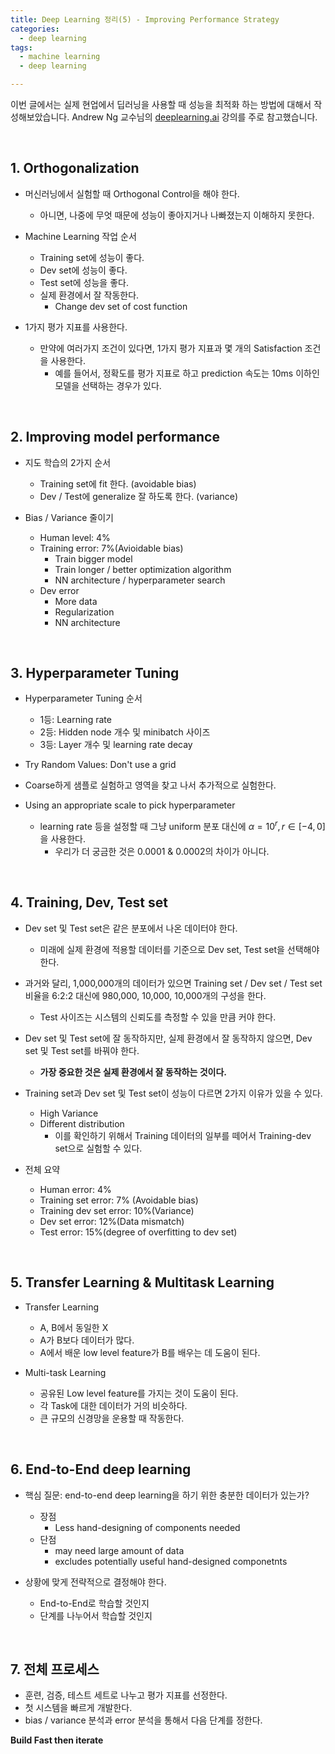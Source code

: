 ```yaml
---
title: Deep Learning 정리(5) - Improving Performance Strategy
categories:
  - deep learning
tags:
  - machine learning
  - deep learning

---
```


이번 글에서는 실제 현업에서 딥러닝을 사용할 때 성능을 최적화 하는 방법에 대해서 작성해보았습니다. Andrew Ng 교수님의 [deeplearning.ai](https://www.coursera.org/courses?query=deeplearning.ai) 강의를 주로 참고했습니다. 

<br/>

## 1. Orthogonalization

- 머신러닝에서 실험할 때 Orthogonal Control을 해야 한다. 
  - 아니면, 나중에 무엇 때문에 성능이 좋아지거나 나빠졌는지 이해하지 못한다.



- Machine Learning 작업 순서
  - Training set에 성능이 좋다.
  - Dev set에 성능이 좋다.
  - Test set에 성능을 좋다.
  - 실제 환경에서 잘 작동한다.
    - Change dev set of cost function



- 1가지 평가 지표를 사용한다.
  - 만약에 여러가지 조건이 있다면, 1가지 평가 지표과 몇 개의 Satisfaction 조건을 사용한다.
    - 예를 들어서, 정확도를 평가 지표로 하고 prediction 속도는 10ms 이하인 모델을 선택하는 경우가 있다.

<br/>

## 2. Improving model performance

- 지도 학습의 2가지 순서
  - Training set에 fit 한다. (avoidable bias)
  - Dev / Test에 generalize 잘 하도록 한다. (variance)



- Bias / Variance 줄이기
  - Human level: 4%
  - Training error: 7%(Avioidable bias)
    - Train bigger model
    - Train longer / better optimization algorithm
    - NN architecture / hyperparameter search
  - Dev error
    - More data
    - Regularization
    - NN architecture 

<br/>

## 3. Hyperparameter Tuning

- Hyperparameter Tuning 순서

  - 1등: Learning rate
  - 2등: Hidden node 개수 및 minibatch 사이즈
  - 3등: Layer 개수 및 learning rate decay

  

-  Try Random Values: Don't use a grid
  - Coarse하게 샘플로 실험하고 영역을 찾고 나서 추가적으로 실험한다.



- Using an appropriate scale to pick hyperparameter
  - learning rate 등을 설정할 때 그냥 uniform 분포 대신에 $\alpha = 10^{r}, r \in [-4, 0]$을 사용한다.
    - 우리가 더 궁금한 것은 0.0001 & 0.0002의 차이가 아니다.

<br/>

## 4. Training, Dev, Test set

- Dev set 및 Test set은 같은 분포에서 나온 데이터야 한다.
  - 미래에 실제 환경에 적용할 데이터를 기준으로 Dev set, Test set을 선택해야 한다.



- 과거와 달리, 1,000,000개의 데이터가 있으면 Training set / Dev set / Test set 비율을 6:2:2 대신에 980,000, 10,000, 10,000개의 구성을 한다.

  - Test 사이즈는 시스템의 신뢰도를 측정할 수 있을 만큼 커야 한다.

  

- Dev set 및 Test set에 잘 동작하지만, 실제 환경에서 잘 동작하지 않으면, Dev set 및 Test set를 바꿔야 한다.

  - **가장 중요한 것은 실제 환경에서 잘 동작하는 것이다.**

  

- Training set과 Dev set 및 Test set이 성능이 다르면 2가지 이유가 있을 수 있다.

  - High Variance
  - Different distribution
    - 이를 확인하기 위해서 Training 데이터의 일부를 떼어서 Training-dev set으로 실험할 수 있다.



- 전체 요약
  - Human error: 4%
  - Training set error: 7% (Avoidable bias)
  - Training dev set error: 10%(Variance)
  - Dev set error: 12%(Data mismatch)
  - Test error: 15%(degree of overfitting to dev set)

<br/>

## 5. Transfer Learning & Multitask Learning

- Transfer Learning
  - A, B에서 동일한 X
  - A가 B보다 데이터가 많다.
  - A에서 배운 low level feature가 B를 배우는 데 도움이 된다.



- Multi-task Learning
  - 공유된 Low level feature를 가지는 것이 도움이 된다.
  - 각 Task에 대한 데이터가 거의 비슷하다.
  - 큰 규모의 신경망을 운용할 때 작동한다.

<br/>

## 6. End-to-End deep learning

- 핵심 질문: end-to-end deep learning을 하기 위한 충분한 데이터가 있는가?
  - 장점
    - Less hand-designing of components needed
  - 단점
    - may need large amount of data
    - excludes potentially useful hand-designed componetnts



- 상황에 맞게 전략적으로 결정해야 한다.
  - End-to-End로 학습할 것인지
  - 단계를 나누어서 학습할 것인지

<br/>

## 7. 전체 프로세스

- 훈련, 검증, 테스트 세트로 나누고 평가 지표를 선정한다.
- 첫 시스템을 빠르게 개발한다.
- bias / variance 분석과 error 분석을 통해서 다음 단계를 정한다.



**Build Fast then iterate**